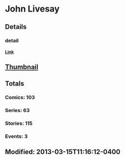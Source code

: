 # John  Livesay 
## Details
### detail
#### [Link](http://marvel.com/comics/creators/497/john_livesay?utm_campaign=apiRef&utm_source=225578a89fc76f3d20fbffda5d17a88d)
## [Thumbnail](http://i.annihil.us/u/prod/marvel/i/mg/b/40/image_not_available.jpg)
## Totals
### Comics: 103
### Series: 63
### Stories: 115
### Events: 3
## Modified: 2013-03-15T11:16:12-0400